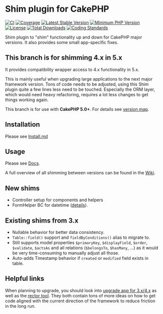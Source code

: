 # Shim plugin for CakePHP
[![CI](https://github.com/dereuromark/cakephp-shim/workflows/CI/badge.svg?branch=master)](https://github.com/dereuromark/cakephp-shim/actions?query=workflow%3ACI+branch%3Amaster)
[![Coverage](https://codecov.io/gh/dereuromark/cakephp-shim/branch/master/graph/badge.svg)](https://codecov.io/gh/dereuromark/cakephp-shim)
[![Latest Stable Version](https://poser.pugx.org/dereuromark/cakephp-shim/v/stable.svg)](https://packagist.org/packages/dereuromark/cakephp-shim)
[![Minimum PHP Version](https://img.shields.io/badge/php-%3E%3D%208.1-8892BF.svg)](https://php.net/)
[![License](https://poser.pugx.org/dereuromark/cakephp-shim/license.svg)](https://packagist.org/packages/dereuromark/cakephp-shim)
[![Total Downloads](https://poser.pugx.org/dereuromark/cakephp-shim/d/total.svg)](https://packagist.org/packages/dereuromark/cakephp-shim)
[![Coding Standards](https://img.shields.io/badge/cs-PSR--2--R-yellow.svg)](https://github.com/php-fig-rectified/fig-rectified-standards)

Shim plugin to "shim" functionality up and down for CakePHP major versions.
It also provides some small app-specific fixes.

## This branch is for shimming 4.x in 5.x
It provides compatibility wrapper access to 4.x functionality in 5.x.

This is mainly useful when upgrading large applications to the next major framework version.
Tons of code needs to be adjusted, using this Shim plugin quite a few lines less need to be touched.
Especially the ORM layer, which would need heavy refactoring, requires a lot less changes to get things working again.

This branch is for use with **CakePHP 5.0+**. For details see [version map](https://github.com/dereuromark/cakephp-shim/wiki#cakephp-version-map).

## Installation
Please see [Install.md](docs/Install.md)

## Usage
Please see [Docs](docs/README.md).

A full overview of all shimming between versions can be found in the [Wiki](https://github.com/dereuromark/cakephp-shim/wiki).

## New shims
- Controller setup for components and helpers
- FormHelper BC for datetime ([details](https://github.com/dereuromark/cakephp-shim/pull/46)).

## Existing shims from 3.x
- Nullable behavior for better data consistency.
- `Table::field()` support and `fieldByConditions()` alias to migrate to.
- Still supports model properties `$primaryKey`, `$displayField`, `$order`, `$validate`, `$actsAs` and all
relations (`$belongsTo`, `$hasMany`, ...) as it would be very time-consuming to
manually adjust all those.
- Auto-adds Timestamp behavior if `created` or `modified` field exists in table.

## Helpful links
When planning to upgrade, you should look into [upgrade app for 3.x/4.x](https://github.com/dereuromark/upgrade) as well as the [rector tool](https://github.com/rectorphp/rector).
They both contain tons of more ideas on how to get code aligned with the current direction of the framework to reduce friction in the long run.
